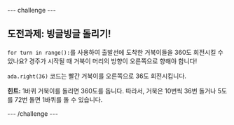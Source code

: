 \--- challenge \---

## 도전과제: 빙글빙글 돌리기!

`for turn in range():`를 사용하여 출발선에 도착한 거북이들을 360도 회전시킬 수 있나요? 경주가 시작될 때 거북이 머리의 방향이 오른쪽으로 향해야 합니다!

`ada.right(36)` 코드는 빨간 거북이를 오른쪽으로 36도 회전시킵니다.

**힌트:** 1바퀴 거북이를 돌리면 360도를 돕니다. 따라서, 거북은 10번씩 36번 돌거나 5도를 72번 돌면 1바퀴를 돌 수 있습니다.

\--- /challenge \---